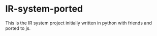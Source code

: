 # IR-system-ported
This is the IR system project initially written in python with friends and ported to js.
